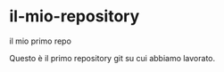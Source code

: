# il-mio-repository
 il mio primo repo
 
 Questo è il primo repository git su cui abbiamo lavorato.
